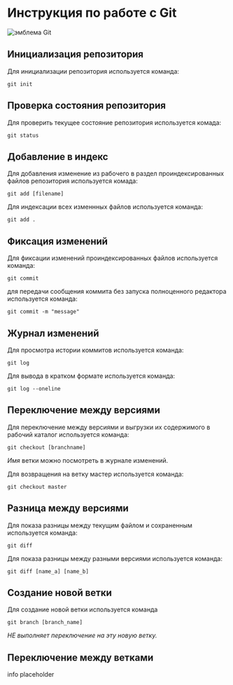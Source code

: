 # **Инструкция по работе с Git**

![эмблема Git](git.jpg)

## Инициализация репозитория

Для инициализации репозитория используется команда:

    git init

## Проверка состояния репозитория

Для проверить текущее состояние репозитория используется комада:

    git status

## Добавление в индекс

Для добавления изменение из рабочего в раздел проиндексированных файлов репозитория используется комада:

    git add [filename]

Для индексации всех изменнных файлов используется команда:

    git add .

## Фиксация изменений

Для фиксации изменений проиндексированных файлов используется команда:

    git commit

для передачи сообщения коммита без запуска полноценного редактора  используется команда:

    git commit -m "message"

## Журнал изменений

Для просмотра истории коммитов используется команда:

    git log

Для вывода в кратком формате используется команда:

    git log --oneline

## Переключение между версиями

Для переключение между версиями и выгрузки их содержимого в рабочий каталог используется команда:

    git checkout [branchname]

*Имя* ветки можно посмотреть в журнале изменений.

Для возвращения на ветку мастер используется команда:

    git checkout master

## Разница между версиями

Для показа разницы между текущим файлом и сохраненным используется команда:

    git diff 

Для показа разницы между разными версиями используется команда:

    git diff [name_a] [name_b]

## Создание новой ветки

Для создание новой ветки используется команда

    git branch [branch_name]
 *НЕ выполняет переключение на эту новую ветку.*
 
## Переключение между ветками

info placeholder